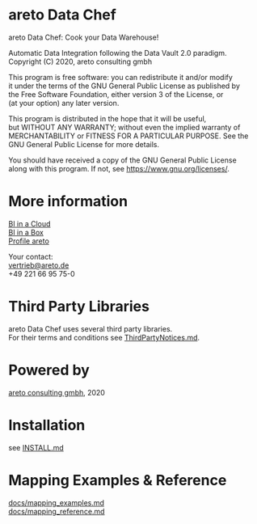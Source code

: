 # areto Data Chef

areto Data Chef: Cook your Data Warehouse! 

Automatic Data Integration following the Data Vault 2.0 paradigm.\
Copyright (C) 2020, areto consulting gmbh

This program is free software: you can redistribute it and/or modify\
it under the terms of the GNU General Public License as published by\
the Free Software Foundation, either version 3 of the License, or\
(at your option) any later version.

This program is distributed in the hope that it will be useful,\
but WITHOUT ANY WARRANTY; without even the implied warranty of\
MERCHANTABILITY or FITNESS FOR A PARTICULAR PURPOSE.  See the\
GNU General Public License for more details.

You should have received a copy of the GNU General Public License\
along with this program.  If not, see <https://www.gnu.org/licenses/>.

# More information

[BI in a Cloud](docs/BI_in_a_Cloud_areto.pdf)\
[BI in a Box](docs/BI_in_a_Box_areto.pdf)\
[Profile areto](docs/profile_areto.pdf)

Your contact:\
vertrieb@areto.de \
+49 221 66 95 75-0

# Third Party Libraries

areto Data Chef uses several third party libraries. \
For their terms and conditions see [ThirdPartyNotices.md](ThirdPartyNotices.md).

# Powered by

[areto consulting gmbh](http://www.areto.de), 2020

# Installation

see [INSTALL.md](INSTALL.md)

# Mapping Examples & Reference

[docs/mapping_examples.md](docs/mapping_examples.md)\
[docs/mapping_reference.md](docs/mapping_reference.md)